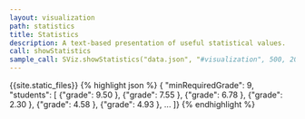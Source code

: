 ```yaml
---
layout: visualization
path: statistics
title: Statistics
description: A text-based presentation of useful statistical values.
call: showStatistics
sample_call: SViz.showStatistics("data.json", "#visualization", 500, 200);
---
```


{{site.static_files}}
{% highlight json %}
{ "minRequiredGrade": 9,
  "students": [
	{"grade": 9.50  },
	{"grade": 7.55  },
	{"grade": 6.78  },
	{"grade": 2.30  },
	{"grade": 4.58  },
	{"grade": 4.93  },
 ...
]}
{% endhighlight %}